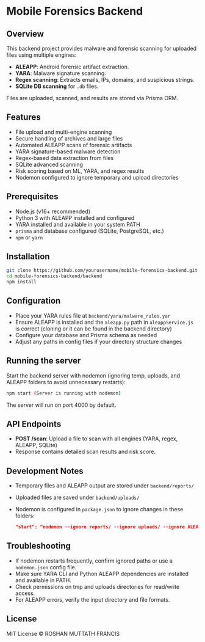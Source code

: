 
# Mobile Forensics Backend

## Overview
This backend project provides malware and forensic scanning for uploaded files using multiple engines:
- **ALEAPP**: Android forensic artifact extraction.
- **YARA**: Malware signature scanning.
- **Regex scanning**: Extracts emails, IPs, domains, and suspicious strings.
- **SQLite DB scanning** for `.db` files.
  
Files are uploaded, scanned, and results are stored via Prisma ORM.

## Features
- File upload and multi-engine scanning
- Secure handling of archives and large files
- Automated ALEAPP scans of forensic artifacts
- YARA signature-based malware detection
- Regex-based data extraction from files
- SQLite advanced scanning
- Risk scoring based on ML, YARA, and regex results
- Nodemon configured to ignore temporary and upload directories

## Prerequisites
- Node.js (v16+ recommended)
- Python 3 with ALEAPP installed and configured
- YARA installed and available in your system PATH
- `prisma` and database configured (SQLite, PostgreSQL, etc.)
- `npm` or `yarn`

## Installation

```bash
git clone https://github.com/yourusername/mobile-forensics-backend.git
cd mobile-forensics-backend/backend
npm install
````

## Configuration

* Place your YARA rules file at `backend/yara/malware_rules.yar`
* Ensure ALEAPP is installed and the `aleapp.py` path in `aleappService.js` is correct (cloning or it can be found in the backend directory)
* Configure your database and Prisma schema as needed
* Adjust any paths in config files if your directory structure changes

## Running the server

Start the backend server with nodemon (ignoring temp, uploads, and ALEAPP folders to avoid unnecessary restarts):

```bash
npm start (Server is running with nodemon)
```

The server will run on port 4000 by default.

## API Endpoints

* **POST /scan**: Upload a file to scan with all engines (YARA, regex, ALEAPP, SQLite)
* Response contains detailed scan results and risk score.

## Development Notes

* Temporary files and ALEAPP output are stored under `backend/reports/`
* Uploaded files are saved under `backend/uploads/`
* Nodemon is configured in `package.json` to ignore changes in these folders:

  ```json
  "start": "nodemon --ignore reports/ --ignore uploads/ --ignore ALEAPP/ ./src/index.js"
  ```

## Troubleshooting

* If nodemon restarts frequently, confirm ignored paths or use a `nodemon.json` config file.
* Make sure YARA CLI and Python ALEAPP dependencies are installed and available in PATH.
* Check permissions on tmp and uploads directories for read/write access.
* For ALEAPP errors, verify the input directory and file formats.

## License

MIT License © ROSHAN MUTTATH FRANCIS


